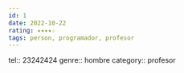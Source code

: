 ```yaml
---
id: 1
date: 2022-10-22
rating: ✦✦✦✦☆
tags: person, programador, profesor
---
```


tel:: 23242424
genre:: hombre
category:: profesor

